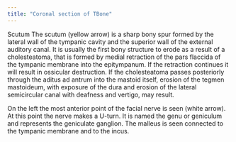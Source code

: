 ```yaml
---
title: "Coronal section of TBone"
---
```

Scutum
The scutum (yellow arrow) is a sharp bony spur formed by the lateral wall of the tympanic cavity and the superior wall of the external auditory canal.
It is usually the first bony structure to erode as a result of a cholesteatoma, that is formed by medial retraction of the pars flaccida of the tympanic membrane into the epitympanum.
If the retraction continues it will result in ossicular destruction. 
If the cholesteatoma passes posteriorly through the aditus ad antrum into the mastoid itself, erosion of the tegmen mastoideum, with exposure of the dura and erosion of the lateral semicircular canal with deafness and vertigo, may result. 

On the left the most anterior point of the facial nerve is seen (white arrow). 
At this point the nerve makes a U-turn.
It is named the genu or geniculum and represents the geniculate ganglion.
The malleus is seen connected to the tympanic membrane and to the incus.

